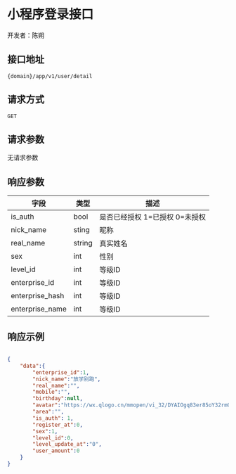 # 小程序登录接口

开发者：陈朔

## 接口地址

`{domain}/app/v1/user/detail`

## 请求方式

`GET`

## 请求参数

无请求参数

## 响应参数

| 字段 | 类型 | 描述 |
| - | - | - |
| is_auth | bool | 是否已经授权 1=已授权 0=未授权 |
| nick_name | sting | 昵称 |
| real_name | string | 真实姓名 |
| sex | int | 性别 | 1=男 2=女 3=未知 |
| level_id | int | 等级ID | - |
| enterprise_id | int | 等级ID | 用户所属企业ID |
| enterprise_hash | int | 等级ID | 用户所属企业HASH值 |
| enterprise_name | int | 等级ID | 用户所属企业H名称 |

## 响应示例

```json

{
    "data":{
        "enterprise_id":1,
        "nick_name":"放学别跑",
        "real_name":"",
        "mobile":"",
        "birthday":null,
        "avatar":"https://wx.qlogo.cn/mmopen/vi_32/DYAIOgq83er85oY32rmOUQmNNwfqd7iceWNF4msvDicVqb9ciapfqAQ7L1c2t5Nnat8Ops7k4gLibcy571MEopWbSA/132",
        "area":"",
        "is_auth": 1,
        "register_at":0,
        "sex":1,
        "level_id":0,
        "level_update_at":"0",
        "user_amount":0
    }
}
```
